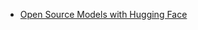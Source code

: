 
- [Open Source Models with Hugging Face](https://learn.deeplearning.ai/courses/open-source-models-hugging-face/lesson/ci5d5/introduction)
